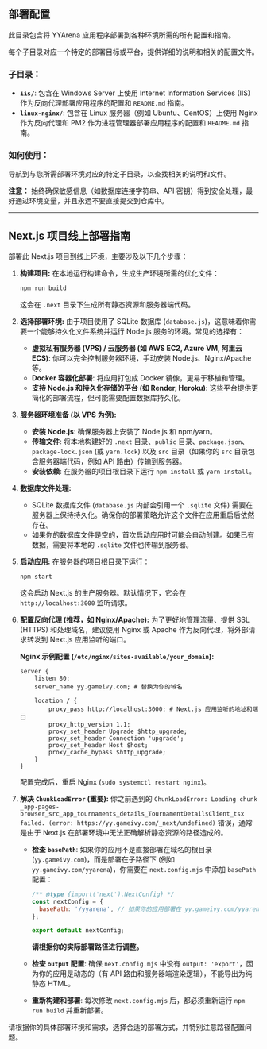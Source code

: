 ## 部署配置

此目录包含将 YYArena 应用程序部署到各种环境所需的所有配置和指南。

每个子目录对应一个特定的部署目标或平台，提供详细的说明和相关的配置文件。

### 子目录：

-   **`iis/`**: 包含在 Windows Server 上使用 Internet Information Services (IIS) 作为反向代理部署应用程序的配置和 `README.md` 指南。
-   **`linux-nginx/`**: 包含在 Linux 服务器（例如 Ubuntu、CentOS）上使用 Nginx 作为反向代理和 PM2 作为进程管理器部署应用程序的配置和 `README.md` 指南。

### 如何使用：

导航到与您所需部署环境对应的特定子目录，以查找相关的说明和文件。

**注意：** 始终确保敏感信息（如数据库连接字符串、API 密钥）得到安全处理，最好通过环境变量，并且永远不要直接提交到仓库中。

---

## Next.js 项目线上部署指南

部署此 Next.js 项目到线上环境，主要涉及以下几个步骤：

1.  **构建项目:**
    在本地运行构建命令，生成生产环境所需的优化文件：
    ```bash
    npm run build
    ```
    这会在 `.next` 目录下生成所有静态资源和服务器端代码。

2.  **选择部署环境:**
    由于项目使用了 SQLite 数据库 (`database.js`)，这意味着你需要一个能够持久化文件系统并运行 Node.js 服务的环境。常见的选择有：
    *   **虚拟私有服务器 (VPS) / 云服务器 (如 AWS EC2, Azure VM, 阿里云 ECS)**: 你可以完全控制服务器环境，手动安装 Node.js、Nginx/Apache 等。
    *   **Docker 容器化部署**: 将应用打包成 Docker 镜像，更易于移植和管理。
    *   **支持 Node.js 和持久化存储的平台 (如 Render, Heroku)**: 这些平台提供更简化的部署流程，但可能需要配置数据库持久化。

3.  **服务器环境准备 (以 VPS 为例):**
    *   **安装 Node.js**: 确保服务器上安装了 Node.js 和 npm/yarn。
    *   **传输文件**: 将本地构建好的 `.next` 目录、`public` 目录、`package.json`、`package-lock.json` (或 `yarn.lock`) 以及 `src` 目录（如果你的 `src` 目录包含服务器端代码，例如 API 路由）传输到服务器。
    *   **安装依赖**: 在服务器的项目根目录下运行 `npm install` 或 `yarn install`。

4.  **数据库文件处理:**
    *   SQLite 数据库文件 (`database.js` 内部会引用一个 `.sqlite` 文件) 需要在服务器上保持持久化。确保你的部署策略允许这个文件在应用重启后依然存在。
    *   如果你的数据库文件是空的，首次启动应用时可能会自动创建。如果已有数据，需要将本地的 `.sqlite` 文件也传输到服务器。

5.  **启动应用:**
    在服务器的项目根目录下运行：
    ```bash
    npm start
    ```
    这会启动 Next.js 的生产服务器。默认情况下，它会在 `http://localhost:3000` 监听请求。

6.  **配置反向代理 (推荐，如 Nginx/Apache):**
    为了更好地管理流量、提供 SSL (HTTPS) 和处理域名，建议使用 Nginx 或 Apache 作为反向代理，将外部请求转发到 Next.js 应用监听的端口。

    **Nginx 示例配置 (`/etc/nginx/sites-available/your_domain`):**
    ```nginx
    server {
        listen 80;
        server_name yy.gameivy.com; # 替换为你的域名

        location / {
            proxy_pass http://localhost:3000; # Next.js 应用监听的地址和端口
            proxy_http_version 1.1;
            proxy_set_header Upgrade $http_upgrade;
            proxy_set_header Connection 'upgrade';
            proxy_set_header Host $host;
            proxy_cache_bypass $http_upgrade;
        }
    }
    ```
    配置完成后，重启 Nginx (`sudo systemctl restart nginx`)。

7.  **解决 `ChunkLoadError` (重要):**
    你之前遇到的 `ChunkLoadError: Loading chunk _app-pages-browser_src_app_tournaments_details_TournamentDetailsClient_tsx failed. (error: https://yy.gameivy.com/_next/undefined)` 错误，通常是由于 Next.js 在部署环境中无法正确解析静态资源的路径造成的。

    *   **检查 `basePath`**: 如果你的应用不是直接部署在域名的根目录 (`yy.gameivy.com`)，而是部署在子路径下 (例如 `yy.gameivy.com/yyarena`)，你需要在 `next.config.mjs` 中添加 `basePath` 配置：
        ```javascript
        /** @type {import('next').NextConfig} */
        const nextConfig = {
          basePath: '/yyarena', // 如果你的应用部署在 yy.gameivy.com/yyarena
        };

        export default nextConfig;
        ```
        **请根据你的实际部署路径进行调整。**

    *   **检查 `output` 配置**: 确保 `next.config.mjs` 中没有 `output: 'export'`，因为你的应用是动态的（有 API 路由和服务器端渲染逻辑），不能导出为纯静态 HTML。

    *   **重新构建和部署**: 每次修改 `next.config.mjs` 后，都必须重新运行 `npm run build` 并重新部署。

请根据你的具体部署环境和需求，选择合适的部署方式，并特别注意路径配置问题。